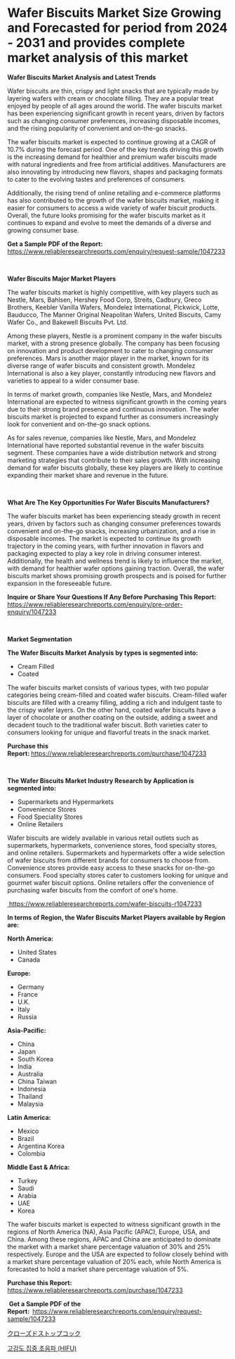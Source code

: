 <p><h1>Wafer Biscuits Market Size Growing and Forecasted for period from 2024 - 2031 and provides complete market analysis of this market</h1></p><p><strong>Wafer Biscuits Market Analysis and Latest Trends</strong></p>
<p><p>Wafer biscuits are thin, crispy and light snacks that are typically made by layering wafers with cream or chocolate filling. They are a popular treat enjoyed by people of all ages around the world. The wafer biscuits market has been experiencing significant growth in recent years, driven by factors such as changing consumer preferences, increasing disposable incomes, and the rising popularity of convenient and on-the-go snacks.</p><p>The wafer biscuits market is expected to continue growing at a CAGR of 10.7% during the forecast period. One of the key trends driving this growth is the increasing demand for healthier and premium wafer biscuits made with natural ingredients and free from artificial additives. Manufacturers are also innovating by introducing new flavors, shapes and packaging formats to cater to the evolving tastes and preferences of consumers.</p><p>Additionally, the rising trend of online retailing and e-commerce platforms has also contributed to the growth of the wafer biscuits market, making it easier for consumers to access a wide variety of wafer biscuit products. Overall, the future looks promising for the wafer biscuits market as it continues to expand and evolve to meet the demands of a diverse and growing consumer base.</p></p>
<p><strong>Get a Sample PDF of the Report:&nbsp;</strong> <a href="https://www.reliableresearchreports.com/enquiry/request-sample/1047233">https://www.reliableresearchreports.com/enquiry/request-sample/1047233</a></p>
<p>&nbsp;</p>
<p><strong>Wafer Biscuits Major Market Players</strong></p>
<p><p>The wafer biscuits market is highly competitive, with key players such as Nestle, Mars, Bahlsen, Hershey Food Corp, Streits, Cadbury, Greco Brothers, Keebler Vanilla Wafers, Mondelez International, Pickwick, Lotte, Bauducco, The Manner Original Neapolitan Wafers, United Biscuits, Camy Wafer Co., and Bakewell Biscuits Pvt. Ltd. </p><p>Among these players, Nestle is a prominent company in the wafer biscuits market, with a strong presence globally. The company has been focusing on innovation and product development to cater to changing consumer preferences. Mars is another major player in the market, known for its diverse range of wafer biscuits and consistent growth. Mondelez International is also a key player, constantly introducing new flavors and varieties to appeal to a wider consumer base.</p><p>In terms of market growth, companies like Nestle, Mars, and Mondelez International are expected to witness significant growth in the coming years due to their strong brand presence and continuous innovation. The wafer biscuits market is projected to expand further as consumers increasingly look for convenient and on-the-go snack options.</p><p>As for sales revenue, companies like Nestle, Mars, and Mondelez International have reported substantial revenue in the wafer biscuits segment. These companies have a wide distribution network and strong marketing strategies that contribute to their sales growth. With increasing demand for wafer biscuits globally, these key players are likely to continue expanding their market share and revenue in the future.</p></p>
<p>&nbsp;</p>
<p><strong>What Are The Key Opportunities For Wafer Biscuits Manufacturers?</strong></p>
<p><p>The wafer biscuits market has been experiencing steady growth in recent years, driven by factors such as changing consumer preferences towards convenient and on-the-go snacks, increasing urbanization, and a rise in disposable incomes. The market is expected to continue its growth trajectory in the coming years, with further innovation in flavors and packaging expected to play a key role in driving consumer interest. Additionally, the health and wellness trend is likely to influence the market, with demand for healthier wafer options gaining traction. Overall, the wafer biscuits market shows promising growth prospects and is poised for further expansion in the foreseeable future.</p></p>
<p><strong>Inquire or Share Your Questions If Any Before Purchasing This Report:</strong> <a href="https://www.reliableresearchreports.com/enquiry/pre-order-enquiry/1047233">https://www.reliableresearchreports.com/enquiry/pre-order-enquiry/1047233</a></p>
<p>&nbsp;</p>
<p><strong>Market Segmentation</strong></p>
<p><strong>The Wafer Biscuits Market Analysis by types is segmented into:</strong></p>
<p><ul><li>Cream Filled</li><li>Coated</li></ul></p>
<p><p>The wafer biscuits market consists of various types, with two popular categories being cream-filled and coated wafer biscuits. Cream-filled wafer biscuits are filled with a creamy filling, adding a rich and indulgent taste to the crispy wafer layers. On the other hand, coated wafer biscuits have a layer of chocolate or another coating on the outside, adding a sweet and decadent touch to the traditional wafer biscuit. Both varieties cater to consumers looking for unique and flavorful treats in the snack market.</p></p>
<p><strong>Purchase this Report:&nbsp;</strong><a href="https://www.reliableresearchreports.com/purchase/1047233">https://www.reliableresearchreports.com/purchase/1047233</a></p>
<p>&nbsp;</p>
<p><strong>The Wafer Biscuits Market Industry Research by Application is segmented into:</strong></p>
<p><ul><li>Supermarkets and Hypermarkets</li><li>Convenience Stores</li><li>Food Speciality Stores</li><li>Online Retailers</li></ul></p>
<p><p>Wafer biscuits are widely available in various retail outlets such as supermarkets, hypermarkets, convenience stores, food specialty stores, and online retailers. Supermarkets and hypermarkets offer a wide selection of wafer biscuits from different brands for consumers to choose from. Convenience stores provide easy access to these snacks for on-the-go consumers. Food specialty stores cater to customers looking for unique and gourmet wafer biscuit options. Online retailers offer the convenience of purchasing wafer biscuits from the comfort of one's home.</p></p>
<p><a href="https://www.reliableresearchreports.com/wafer-biscuits-r1047233">&nbsp;https://www.reliableresearchreports.com/wafer-biscuits-r1047233</a></p>
<p><strong>In terms of Region, the Wafer Biscuits Market Players available by Region are:</strong></p>
<p>
    <p> <strong> North America: </strong>
        <ul>
            <li>United States</li>
            <li>Canada</li>
        </ul>
        </p> 
    <p> <strong> Europe: </strong>
        <ul>
            <li>Germany</li>
            <li>France</li>
            <li>U.K.</li>
            <li>Italy</li>
            <li>Russia</li>
        </ul>
        </p> 
    <p> <strong> Asia-Pacific: </strong>
        <ul>
            <li>China</li>
            <li>Japan</li>
            <li>South Korea</li>
            <li>India</li>
            <li>Australia</li>
            <li>China Taiwan</li>
            <li>Indonesia</li>
            <li>Thailand</li>
            <li>Malaysia</li>
        </ul>
        </p> 
    <p> <strong> Latin America: </strong>
        <ul>
            <li>Mexico</li>
            <li>Brazil</li>
            <li>Argentina Korea</li>
            <li>Colombia</li>
        </ul>
        </p> 
    <p> <strong> Middle East & Africa: </strong>
        <ul>
            <li>Turkey</li>
            <li>Saudi</li>
            <li>Arabia</li>
            <li>UAE</li>
            <li>Korea</li>
        </ul>
    </p>
    </p>
<p><p>The wafer biscuits market is expected to witness significant growth in the regions of North America (NA), Asia Pacific (APAC), Europe, USA, and China. Among these regions, APAC and China are anticipated to dominate the market with a market share percentage valuation of 30% and 25% respectively. Europe and the USA are expected to follow closely behind with a market share percentage valuation of 20% each, while North America is forecasted to hold a market share percentage valuation of 5%.</p></p>
<p><strong>Purchase this Report: </strong><a href="https://www.reliableresearchreports.com/purchase/1047233">https://www.reliableresearchreports.com/purchase/1047233</a></p>
<p>&nbsp;<strong>Get a Sample PDF of the Report:&nbsp;&nbsp;</strong><a href="https://www.reliableresearchreports.com/enquiry/request-sample/1047233">https://www.reliableresearchreports.com/enquiry/request-sample/1047233</a></p>
<p><strong></strong></p>
<p><p><a href="https://github.com/dandier2003/Market-Research-Report-List-1/blob/main/816789391697.md">クローズドストップコック</a></p><p><a href="https://github.com/mdmazharulnwr786/Market-Research-Report-List-1/blob/main/317240584521.md">고강도 집중 초음파 (HIFU)</a></p></p>